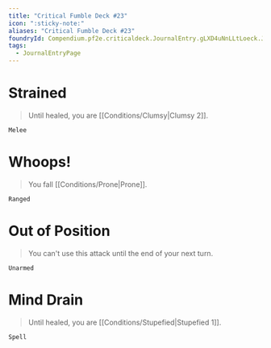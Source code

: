 ```yaml
---
title: "Critical Fumble Deck #23"
icon: ":sticky-note:"
aliases: "Critical Fumble Deck #23"
foundryId: Compendium.pf2e.criticaldeck.JournalEntry.gLXD4uNnLLtLoeck.JournalEntryPage.Z6uHNA2pcuTdNc4L
tags:
  - JournalEntryPage
---
```

# Strained

> Until healed, you are [[Conditions/Clumsy|Clumsy 2]].

`Melee`

# Whoops!

> You fall [[Conditions/Prone|Prone]].

`Ranged`

# Out of Position

> You can't use this attack until the end of your next turn.

`Unarmed`

# Mind Drain

> Until healed, you are [[Conditions/Stupefied|Stupefied 1]].

`Spell`